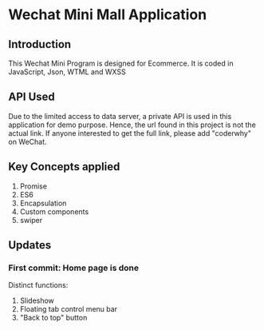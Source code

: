 # Wechat Mini Mall Application
## Introduction
This Wechat Mini Program is designed for Ecommerce. It is coded in JavaScript, Json, WTML and WXSS

## API Used
Due to the limited access to data server, a private API is used in this application for demo purpose. 
Hence, the url found in this project is not the actual link. If anyone interested to get the full link, please add "coderwhy" on WeChat.

## Key Concepts applied
1. Promise
2. ES6
3. Encapsulation
4. Custom components
5. swiper

## Updates
### First commit: Home page is done
Distinct functions:
1. Slideshow
2. Floating tab control menu bar
3. "Back to top" button





